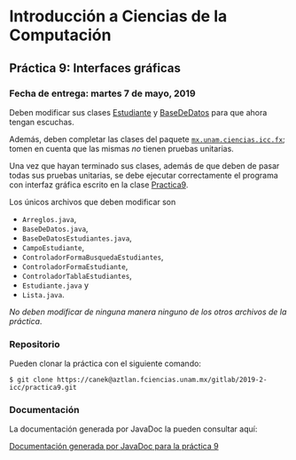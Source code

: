 Introducción a Ciencias de la Computación
=========================================

Práctica 9: Interfaces gráficas
-------------------------------

### Fecha de entrega: martes 7 de mayo, 2019

Deben modificar sus clases
[Estudiante](https://aztlan.fciencias.unam.mx/gitlab/2019-2-icc/practica9/blob/master/src/main/java/mx/unam/ciencias/icc/Estudiante.java)
y
[BaseDeDatos](https://aztlan.fciencias.unam.mx/gitlab/2019-2-icc/practica9/blob/master/src/main/java/mx/unam/ciencias/icc/BaseDeDatos.java)
para que ahora tengan escuchas.

Además, deben completar las clases del paquete
[`mx.unam.ciencias.icc.fx`](https://aztlan.fciencias.unam.mx/gitlab/2019-2-icc/practica9/blob/master/src/main/java/mx/unam/ciencias/icc/fx);
tomen en cuenta que las mismas *no* tienen pruebas unitarias.

Una vez que hayan terminado sus clases, además de que deben de pasar todas sus
pruebas unitarias, se debe ejecutar correctamente el programa con interfaz
gráfica escrito en la clase
[Practica9](https://aztlan.fciencias.unam.mx/gitlab/2019-2-icc/practica9/blob/master/src/main/java/mx/unam/ciencias/icc/Practica9.java).

Los únicos archivos que deben modificar son

* `Arreglos.java`,
* `BaseDeDatos.java`,
* `BaseDeDatosEstudiantes.java`,
* `CampoEstudiante`,
* `ControladorFormaBusquedaEstudiantes`,
* `ControladorFormaEstudiante`,
* `ControladorTablaEstudiantes`,
* `Estudiante.java` y
* `Lista.java`.

*No deben modificar de ninguna manera ninguno de los otros archivos de la
práctica*.

### Repositorio

Pueden clonar la práctica con el siguiente comando:

```shell
$ git clone https://canek@aztlan.fciencias.unam.mx/gitlab/2019-2-icc/practica9.git
```

### Documentación

La documentación generada por JavaDoc la pueden consultar aquí:

[Documentación generada por JavaDoc para la práctica 9](https://aztlan.fciencias.unam.mx/~canek/2019-2-icc/practica9/apidocs/index.html)
